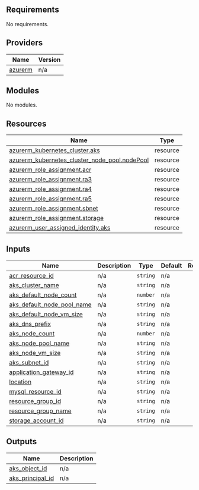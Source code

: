 <!-- BEGIN_TF_DOCS -->
## Requirements

No requirements.

## Providers

| Name | Version |
|------|---------|
| <a name="provider_azurerm"></a> [azurerm](#provider\_azurerm) | n/a |

## Modules

No modules.

## Resources

| Name | Type |
|------|------|
| [azurerm_kubernetes_cluster.aks](https://registry.terraform.io/providers/hashicorp/azurerm/latest/docs/resources/kubernetes_cluster) | resource |
| [azurerm_kubernetes_cluster_node_pool.nodePool](https://registry.terraform.io/providers/hashicorp/azurerm/latest/docs/resources/kubernetes_cluster_node_pool) | resource |
| [azurerm_role_assignment.acr](https://registry.terraform.io/providers/hashicorp/azurerm/latest/docs/resources/role_assignment) | resource |
| [azurerm_role_assignment.ra3](https://registry.terraform.io/providers/hashicorp/azurerm/latest/docs/resources/role_assignment) | resource |
| [azurerm_role_assignment.ra4](https://registry.terraform.io/providers/hashicorp/azurerm/latest/docs/resources/role_assignment) | resource |
| [azurerm_role_assignment.ra5](https://registry.terraform.io/providers/hashicorp/azurerm/latest/docs/resources/role_assignment) | resource |
| [azurerm_role_assignment.sbnet](https://registry.terraform.io/providers/hashicorp/azurerm/latest/docs/resources/role_assignment) | resource |
| [azurerm_role_assignment.storage](https://registry.terraform.io/providers/hashicorp/azurerm/latest/docs/resources/role_assignment) | resource |
| [azurerm_user_assigned_identity.aks](https://registry.terraform.io/providers/hashicorp/azurerm/latest/docs/resources/user_assigned_identity) | resource |

## Inputs

| Name | Description | Type | Default | Required |
|------|-------------|------|---------|:--------:|
| <a name="input_acr_resource_id"></a> [acr\_resource\_id](#input\_acr\_resource\_id) | n/a | `string` | n/a | yes |
| <a name="input_aks_cluster_name"></a> [aks\_cluster\_name](#input\_aks\_cluster\_name) | n/a | `string` | n/a | yes |
| <a name="input_aks_default_node_count"></a> [aks\_default\_node\_count](#input\_aks\_default\_node\_count) | n/a | `number` | n/a | yes |
| <a name="input_aks_default_node_pool_name"></a> [aks\_default\_node\_pool\_name](#input\_aks\_default\_node\_pool\_name) | n/a | `string` | n/a | yes |
| <a name="input_aks_default_node_vm_size"></a> [aks\_default\_node\_vm\_size](#input\_aks\_default\_node\_vm\_size) | n/a | `string` | n/a | yes |
| <a name="input_aks_dns_prefix"></a> [aks\_dns\_prefix](#input\_aks\_dns\_prefix) | n/a | `string` | n/a | yes |
| <a name="input_aks_node_count"></a> [aks\_node\_count](#input\_aks\_node\_count) | n/a | `number` | n/a | yes |
| <a name="input_aks_node_pool_name"></a> [aks\_node\_pool\_name](#input\_aks\_node\_pool\_name) | n/a | `string` | n/a | yes |
| <a name="input_aks_node_vm_size"></a> [aks\_node\_vm\_size](#input\_aks\_node\_vm\_size) | n/a | `string` | n/a | yes |
| <a name="input_aks_subnet_id"></a> [aks\_subnet\_id](#input\_aks\_subnet\_id) | n/a | `string` | n/a | yes |
| <a name="input_application_gateway_id"></a> [application\_gateway\_id](#input\_application\_gateway\_id) | n/a | `string` | n/a | yes |
| <a name="input_location"></a> [location](#input\_location) | n/a | `string` | n/a | yes |
| <a name="input_mysql_resource_id"></a> [mysql\_resource\_id](#input\_mysql\_resource\_id) | n/a | `string` | n/a | yes |
| <a name="input_resource_group_id"></a> [resource\_group\_id](#input\_resource\_group\_id) | n/a | `string` | n/a | yes |
| <a name="input_resource_group_name"></a> [resource\_group\_name](#input\_resource\_group\_name) | n/a | `string` | n/a | yes |
| <a name="input_storage_account_id"></a> [storage\_account\_id](#input\_storage\_account\_id) | n/a | `string` | n/a | yes |

## Outputs

| Name | Description |
|------|-------------|
| <a name="output_aks_object_id"></a> [aks\_object\_id](#output\_aks\_object\_id) | n/a |
| <a name="output_aks_principal_id"></a> [aks\_principal\_id](#output\_aks\_principal\_id) | n/a |
<!-- END_TF_DOCS -->